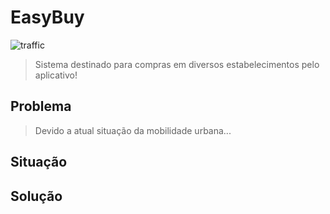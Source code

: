 # EasyBuy

![traffic](http://www.itmarketing.org/wp-content/uploads/2017/07/Traffic-at-night-768x480.jpeg)

> Sistema destinado para compras em diversos estabelecimentos pelo aplicativo!

## Problema

> Devido a atual situação da mobilidade urbana...

## Situação

## Solução
